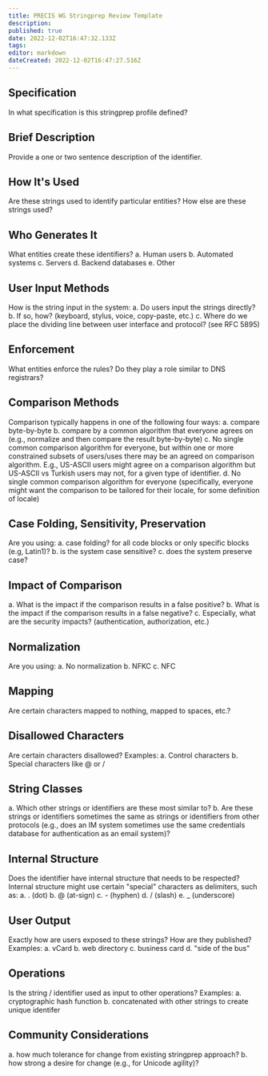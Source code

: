 ```yaml
---
title: PRECIS WG Stringprep Review Template
description: 
published: true
date: 2022-12-02T16:47:32.133Z
tags: 
editor: markdown
dateCreated: 2022-12-02T16:47:27.516Z
---
```


## Specification

In what specification is this stringprep profile defined?

## Brief Description

Provide a one or two sentence description of the identifier.

## How It's Used

Are these strings used to identify particular entities?
How else are these strings used?

## Who Generates It

What entities create these identifiers?
 a. Human users
 b. Automated systems
 c. Servers
 d. Backend databases
 e. Other

## User Input Methods

How is the string input in the system:
 a. Do users input the strings directly?
 b. If so, how? (keyboard, stylus, voice, copy-paste, etc.)
 c. Where do we place the dividing line between user interface and protocol? (see RFC 5895)

## Enforcement

What entities enforce the rules?
Do they play a role similar to DNS registrars?

## Comparison Methods

Comparison typically happens in one of the following four ways:
 a. compare byte-by-byte
 b. compare by a common algorithm that everyone agrees on (e.g., normalize and then compare the result byte-by-byte)
 c. No single common comparison algorithm for everyone, but within one or more constrained subsets of users/uses there may be an agreed on comparison algorithm. E.g., US-ASCII users might agree on a comparison algorithm but US-ASCII vs Turkish users may not, for a given type of identifier.
 d. No single common comparison algorithm for everyone (specifically, everyone might want the comparison to be tailored for their locale, for some definition of locale)

## Case Folding, Sensitivity, Preservation

Are you using:
 a. case folding? for all code blocks or only specific blocks (e.g, Latin1)? 
 b. is the system case sensitive?
 c. does the system preserve case?

## Impact of Comparison

 a. What is the impact if the comparison results in a false positive?
 b. What is the impact if the comparison results in a false negative?
 c. Especially, what are the security impacts? (authentication, authorization, etc.)

## Normalization

Are you using:
 a. No normalization
 b. NFKC
 c. NFC

## Mapping

Are certain characters mapped to nothing, mapped to spaces, etc.?

## Disallowed Characters

Are certain characters disallowed? Examples:
 a. Control characters
 b. Special characters like @ or /

## String Classes 

 a. Which other strings or identifiers are these most similar to?
 b. Are these strings or identifiers sometimes the same as strings or identifiers from other protocols (e.g., does an IM system sometimes use the same credentials database for authentication as an email system)?

## Internal Structure

Does the identifier have internal structure that needs to be respected? Internal structure might use certain "special" characters as delimiters, such as:
 a. . (dot)
 b. @ (at-sign)
 c. - (hyphen)
 d. / (slash)
 e. _ (underscore)

## User Output

Exactly how are users exposed to these strings? How are they published? Examples:
 a. vCard
 b. web directory
 c. business card
 d. "side of the bus"

## Operations

Is the string / identifier used as input to other operations? Examples:
 a. cryptographic hash function
 b. concatenated with other strings to create unique identifer

## Community Considerations

 a. how much tolerance for change from existing stringprep approach?
 b. how strong a desire for change (e.g., for Unicode agility)?
